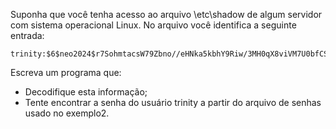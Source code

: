 Suponha que você tenha acesso ao arquivo \etc\shadow de algum servidor com sistema operacional Linux. No arquivo você identifica a seguinte entrada:

```
trinity:$6$neo2024$r7SohmtacsW79Zbno//eHNka5kbhY9Riw/3MH0qX8viVM7U0bfCS9sZF7gMGQoMJmuFPGsVf.BPomhLGefhfb/:17337:0:99999:7:::
```

Escreva um programa que:
 - Decodifique esta informação;
 - Tente encontrar a senha do usuário trinity a partir do arquivo de senhas usado no exemplo2.
